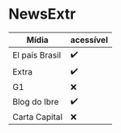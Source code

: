 # NewsExtr


| Mídia  | acessível  |
|---|---|
|El país Brasil |  :heavy_check_mark: |  
|Extra   |  :heavy_check_mark: |   
|G1   | :x:  |   
|Blog do Ibre |  :heavy_check_mark: |  
|Carta Capital |  :x: |  

